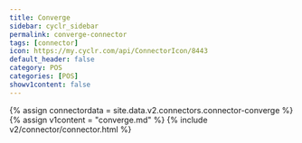 ```yaml
---
title: Converge
sidebar: cyclr_sidebar
permalink: converge-connector
tags: [connector]
icon: https://my.cyclr.com/api/ConnectorIcon/8443
default_header: false
category: POS
categories: [POS]
showv1content: false
---
```

{% assign connectordata = site.data.v2.connectors.connector-converge %}
{% assign v1content = "converge.md" %}
{% include v2/connector/connector.html %}	